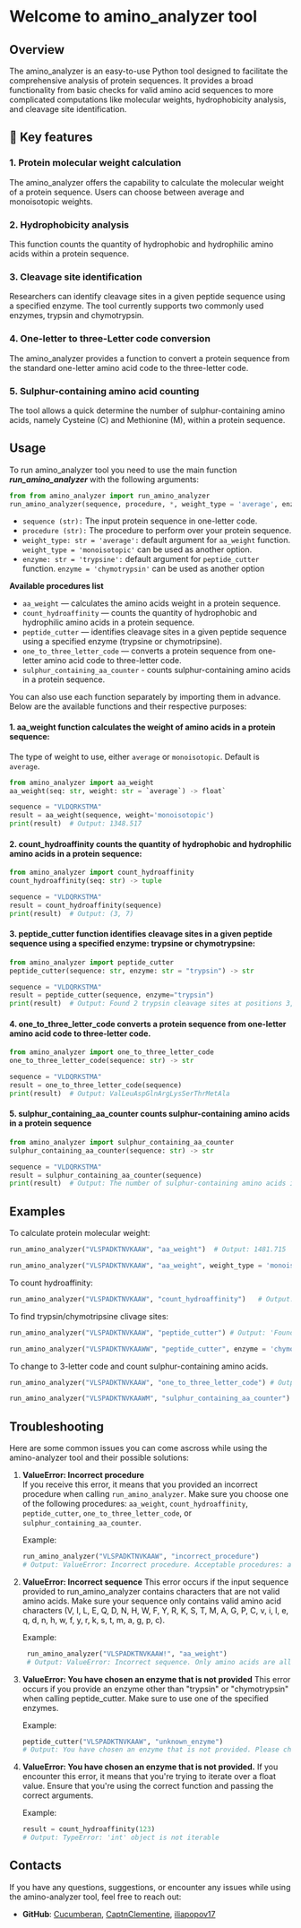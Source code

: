 # Welcome to amino_analyzer tool

## Overview
The amino_analyzer is an easy-to-use Python tool designed to facilitate the comprehensive analysis of protein sequences. It provides a broad functionality from basic checks for valid amino acid sequences to more complicated computations like molecular weights, hydrophobicity analysis, and cleavage site identification.

## :green_heart: Key features

### 1. Protein molecular weight calculation
The amino_analyzer offers the capability to calculate the molecular weight of a protein sequence. Users can choose between average and monoisotopic weights.
### 2. Hydrophobicity analysis
This function counts the quantity of hydrophobic and hydrophilic amino acids within a protein sequence.
### 3. Cleavage site identification
Researchers can identify cleavage sites in a given peptide sequence using a specified enzyme. The tool currently supports two commonly used enzymes, trypsin and chymotrypsin.
### 4. One-letter to three-Letter code conversion
The amino_analyzer provides a function to convert a protein sequence from the standard one-letter amino acid code to the three-letter code. 
### 5. Sulphur-containing amino acid counting
The tool allows a quick determine the number of sulphur-containing amino acids, namely Cysteine (C) and Methionine (M), within a protein sequence. 

## Usage

To run amino_analyzer tool you need to use the main function ***run_amino_analyzer*** with the following arguments:

```python
from from amino_analyzer import run_amino_analyzer
run_amino_analyzer(sequence, procedure, *, weight_type = 'average', enzyme: str = 'trypsine')`
```

- `sequence (str):` The input protein sequence in one-letter code.
- `procedure (str):` The procedure to perform over your protein sequence.
- `weight_type: str = 'average':` default argument for `aa_weight` function. `weight_type = 'monoisotopic'` can be used as another option.
- `enzyme: str = 'trypsine':` default argument for `peptide_cutter` function. `enzyme = 'chymotrypsin'` can be used as another option
    
    
**Available procedures list**
-   `aa_weight` —  calculates the amino acids weight in a protein sequence.
-   `count_hydroaffinity` — counts the quantity of hydrophobic and hydrophilic amino acids in a protein sequence.
-   `peptide_cutter` — identifies cleavage sites in a given peptide sequence using a specified enzyme (trypsine or chymotripsine).
-   `one_to_three_letter_code` — converts a protein sequence from one-letter amino acid code to three-letter code.
-   `sulphur_containing_aa_counter` - counts sulphur-containing amino acids in a protein sequence.

You can also use each function separately by importing them in advance. Below are the available functions and their respective purposes:

#### 1. **aa_weight** function calculates the weight of amino acids in a protein sequence:
   The type of weight to use, either `average` or `monoisotopic`. Default is `average`.
```python
from amino_analyzer import aa_weight
aa_weight(seq: str, weight: str = `average`) -> float`
```
```python
sequence = "VLDQRKSTMA"
result = aa_weight(sequence, weight='monoisotopic')
print(result)  # Output: 1348.517
```

#### 2. **count_hydroaffinity** сounts the quantity of hydrophobic and hydrophilic amino acids in a protein sequence:
```python
from amino_analyzer import count_hydroaffinity 
count_hydroaffinity(seq: str) -> tuple
```
```python
sequence = "VLDQRKSTMA"
result = count_hydroaffinity(sequence)
print(result)  # Output: (3, 7)
```
#### 3. **peptide_cutter** function identifies cleavage sites in a given peptide sequence using a specified enzyme: trypsine or chymotrypsine:
```python
from amino_analyzer import peptide_cutter
peptide_cutter(sequence: str, enzyme: str = "trypsin") -> str
```
```python
sequence = "VLDQRKSTMA"
result = peptide_cutter(sequence, enzyme="trypsin")
print(result)  # Output: Found 2 trypsin cleavage sites at positions 3, 6
```
#### 4. **one_to_three_letter_code** converts a protein sequence from one-letter amino acid code to three-letter code.
```python
from amino_analyzer import one_to_three_letter_code
one_to_three_letter_code(sequence: str) -> str
```

```python
sequence = "VLDQRKSTMA"
result = one_to_three_letter_code(sequence)
print(result)  # Output: ValLeuAspGlnArgLysSerThrMetAla
```

#### 5. **sulphur_containing_aa_counter** counts sulphur-containing amino acids in a protein sequence
```python
from amino_analyzer import sulphur_containing_aa_counter
sulphur_containing_aa_counter(sequence: str) -> str
```
```python
sequence = "VLDQRKSTMA"
result = sulphur_containing_aa_counter(sequence)
print(result)  # Output: The number of sulphur-containing amino acids in the sequence is equal to 2
```

## Examples
To calculate protein molecular weight:
```python
run_amino_analyzer("VLSPADKTNVKAAW", "aa_weight")  # Output: 1481.715

run_amino_analyzer("VLSPADKTNVKAAW", "aa_weight", weight_type = 'monoisotopic')  # Output: 1480.804
```

To count hydroaffinity:
```python
run_amino_analyzer("VLSPADKTNVKAAW", "count_hydroaffinity")   # Output: (8, 6)
```

To find trypsin/chymotripsine clivage sites:
```python
run_amino_analyzer("VLSPADKTNVKAAW", "peptide_cutter") # Output: 'Found 2 trypsin cleavage sites at positions 7, 11'

run_amino_analyzer("VLSPADKTNVKAAWW", "peptide_cutter", enzyme = 'chymotrypsin') # Output: 'Found 1 chymotrypsin cleavage sites at positions 14'
```

To change to 3-letter code and count sulphur-containing amino acids.
```python
run_amino_analyzer("VLSPADKTNVKAAW", "one_to_three_letter_code") # Output: 'ValLeuSerProAlaAspLysThrAsnValLysAlaAlaTrp'

run_amino_analyzer("VLSPADKTNVKAAWM", "sulphur_containing_aa_counter") # Output: The number of sulphur-containing amino acids in the sequence is equal to 1
```

## Troubleshooting
Here are some common issues you can come ascross while using the amino-analyzer tool and their possible solutions:

1. **ValueError: Incorrect procedure**  
   If you receive this error, it means that you provided an incorrect procedure when calling `run_amino_analyzer`. Make sure you choose one of the following procedures: `aa_weight`, `count_hydroaffinity`, `peptide_cutter`, `one_to_three_letter_code`, or `sulphur_containing_aa_counter`.

   Example:
   ```python
   run_amino_analyzer("VLSPADKTNVKAAW", "incorrect_procedure")
   # Output: ValueError: Incorrect procedure. Acceptable procedures: aa_weight, count_hydroaffinity, peptide_cutter, one_to_three_letter_code, sulphur_containing_aa_counter
   ```

2. **ValueError: Incorrect sequence**
This error occurs if the input sequence provided to run_amino_analyzer contains characters that are not valid amino acids. Make sure your sequence only contains valid amino acid characters (V, I, L, E, Q, D, N, H, W, F, Y, R, K, S, T, M, A, G, P, C, v, i, l, e, q, d, n, h, w, f, y, r, k, s, t, m, a, g, p, c).

    Example:
   ```python
    run_amino_analyzer("VLSPADKTNVKAAW!", "aa_weight")
    # Output: ValueError: Incorrect sequence. Only amino acids are allowed (V, I, L, E, Q, D, N, H, W, F, Y, R, K, S, T, M, A, G, P, C, v, i, l, e, q, d, n, h,   w, f, y, r, k, s, t, m, a, g, p, c).
    ```

3. **ValueError: You have chosen an enzyme that is not provided**
This error occurs if you provide an enzyme other than "trypsin" or "chymotrypsin" when calling peptide_cutter. Make sure to use one of the specified enzymes.

    Example:
    ```python
    peptide_cutter("VLSPADKTNVKAAW", "unknown_enzyme")
    # Output: You have chosen an enzyme that is not provided. Please choose between trypsin and chymotrypsin.
    ```
4. **ValueError: You have chosen an enzyme that is not provided.**
If you encounter this error, it means that you're trying to iterate over a float value. Ensure that you're using the correct function and passing the correct arguments.

    Example:
    ```python
    result = count_hydroaffinity(123)
    # Output: TypeError: 'int' object is not iterable
    ```


## Contacts
If you have any questions, suggestions, or encounter any issues while using the amino-analyzer tool, feel free to reach out:


- **GitHub**: [Cucumberan](https://github.com/YourGitHubUsername), [CaptnClementine](https://github.com/YourGitHubUsername), [iliapopov17](https://github.com/YourGitHubUsername)

